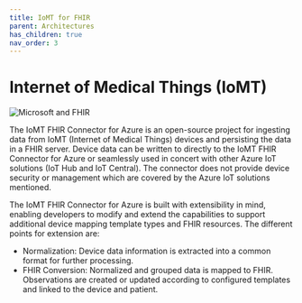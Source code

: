 ```yaml
---
title: IoMT for FHIR
parent: Architectures
has_children: true
nav_order: 3
---
```


# Internet of Medical Things (IoMT)

![Microsoft and FHIR](/assets/images/msft-fhir.png)

The IoMT FHIR Connector for Azure is an open-source project for ingesting data from IoMT (Internet of Medical Things) devices and persisting the data in a FHIR server.  Device data can be written to directly to the IoMT FHIR Connector for Azure or seamlessly used in concert with other Azure IoT solutions (IoT Hub and IoT Central). The connector does not provide device security or management which are covered by the Azure IoT solutions mentioned.

The IoMT FHIR Connector for Azure is built with extensibility in mind, enabling developers to modify and extend the capabilities to support additional device mapping template types and FHIR resources. The different points for extension are:
- Normalization: Device data information is extracted into a common format for further processing.
- FHIR Conversion: Normalized and grouped data is mapped to FHIR. Observations are created or updated according to configured templates and linked to the device and patient.

